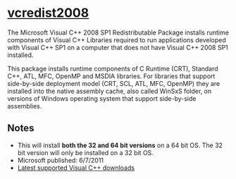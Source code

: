 # [vcredist2008](https://chocolatey.org/packages/vcredist2008)

The Microsoft Visual C++ 2008 SP1 Redistributable Package installs runtime components of Visual C++ Libraries required to run applications developed with Visual C++ SP1 on a computer that does not have Visual C++ 2008 SP1 installed. 

This package installs runtime components of C Runtime (CRT), Standard C++, ATL, MFC, OpenMP and MSDIA libraries. For libraries that support side-by-side deployment model (CRT, SCL, ATL, MFC, OpenMP) they are installed into the native assembly cache, also called WinSxS folder, on versions of Windows operating system that support side-by-side assemblies.

## Notes

- This will install **both the 32 and 64 bit versions** on a 64 bit OS.  The 32 bit version will only be installed on a 32 bit OS.
- Microsoft published: 6/7/2011
- [Latest supported Visual C++ downloads](https://support.microsoft.com/en-us/help/2977003/the-latest-supported-visual-c-downloads)